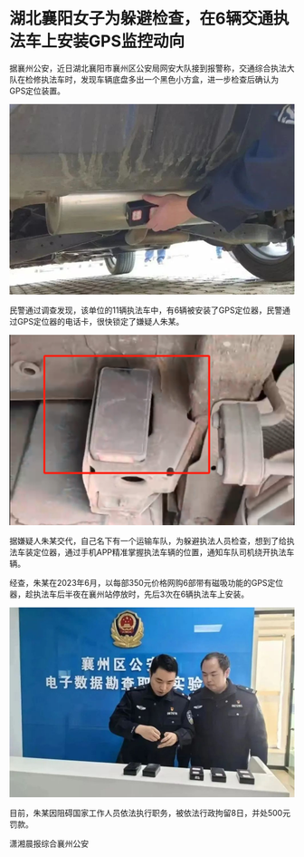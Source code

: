 # 湖北襄阳女子为躲避检查，在6辆交通执法车上安装GPS监控动向

据襄州公安，近日湖北襄阳市襄州区公安局网安大队接到报警称，交通综合执法大队在检修执法车时，发现车辆底盘多出一个黑色小方盒，进一步检查后确认为GPS定位装置。

![ad087fb886061f32880be05c4db2ce46.jpg](https://raw.githubusercontent.com/qqhsx/qqnews_image/main/2024/01/21/湖北襄阳女子为躲避检查，在6辆交通执法车上安装GPS监控动向/ad087fb886061f32880be05c4db2ce46.jpg)

民警通过调查发现，该单位的11辆执法车中，有6辆被安装了GPS定位器，民警通过GPS定位器的电话卡，很快锁定了嫌疑人朱某。

![91a1057f524f98c0f9451cabf15153da.jpg](https://raw.githubusercontent.com/qqhsx/qqnews_image/main/2024/01/21/湖北襄阳女子为躲避检查，在6辆交通执法车上安装GPS监控动向/91a1057f524f98c0f9451cabf15153da.jpg)

据嫌疑人朱某交代，自己名下有一个运输车队，为躲避执法人员检查，想到了给执法车装定位器，通过手机APP精准掌握执法车辆的位置，通知车队司机绕开执法车辆。

经查，朱某在2023年6月，以每部350元价格网购6部带有磁吸功能的GPS定位器，趁执法车后半夜在襄州站停放时，先后3次在6辆执法车上安装。

![b206df56c308185cb11cd007bfaea57b.jpg](https://raw.githubusercontent.com/qqhsx/qqnews_image/main/2024/01/21/湖北襄阳女子为躲避检查，在6辆交通执法车上安装GPS监控动向/b206df56c308185cb11cd007bfaea57b.jpg)

目前，朱某因阻碍国家工作人员依法执行职务，被依法行政拘留8日，并处500元罚款。

潇湘晨报综合襄州公安

